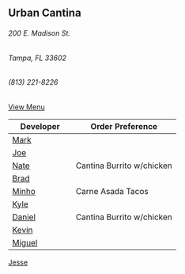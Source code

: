 ## Urban Cantina
###### 200 E. Madison St.
###### Tampa, FL 33602
###### (813) 221-8226

[View Menu](https://store7.geomerx.com/urbancantina/index.cfm?fuseaction=category&categoryID=1)



Developer     | Order Preference
--------------|---------------------
[Mark](http://github.com/mark-smithtb)              |
[Joe](https://github.com/Montchat)                  |
[Nate](https://github.com/thunemn)                  | Cantina Burrito w/chicken
[Brad](https://github.com/bself)                    | 
[Minho](https://github.com/minhochoi)               | Carne Asada Tacos
[Kyle](https://github.com/kjswartz)                 | 
[Daniel](https://github.come/dtartaglia)            | Cantina Burrito w/chicken
[Kevin]()                                           | 
[Miguel](https://github.com/MiguelBrito1086)        |         
[Jesse](https://github.com/jessecurry)    

